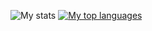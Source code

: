 ![My stats](https://github-readme-stats.vercel.app/api?username=projectaki&count_private=true&show_icons=true&theme=synthwave)
[![My top languages](https://github-readme-stats.vercel.app/api/top-langs/?username=projectaki)](https://github.com/projectaki/github-readme-stats)

